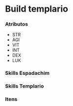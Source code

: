 # Build templario



### Atributos

- STR
- AGI
- VIT
- INT
- DEX
- LUK



### Skills Espadachim

### Skills Templario



### Itens



